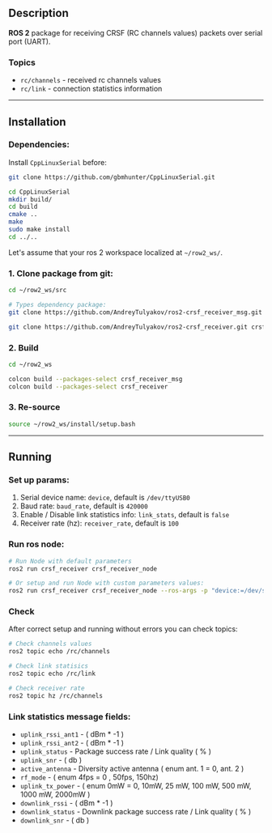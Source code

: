 ## Description



**ROS 2** package for receiving CRSF (RC channels values) packets over serial port (UART).


### Topics
    
- `rc/channels` - received rc channels values
- `rc/link` - connection statistics information


---

## Installation



### Dependencies:

Install `CppLinuxSerial` before:

```bash
git clone https://github.com/gbmhunter/CppLinuxSerial.git

cd CppLinuxSerial
mkdir build/
cd build
cmake ..
make
sudo make install
cd ../..
```


Let's assume that your ros 2 workspace localized at `~/row2_ws/`.


### 1. Clone package from git:

```bash
cd ~/row2_ws/src

# Types dependency package:
git clone https://github.com/AndreyTulyakov/ros2-crsf_receiver_msg.git crsf_receiver_msg

git clone https://github.com/AndreyTulyakov/ros2-crsf_receiver.git crsf_receiver
```

### 2. Build

```bash
cd ~/row2_ws

colcon build --packages-select crsf_receiver_msg
colcon build --packages-select crsf_receiver
```

### 3. Re-source

```bash
source ~/row2_ws/install/setup.bash
```

---



## Running


### Set up params:

1. Serial device name: `device`, default is `/dev/ttyUSB0`
2. Baud rate: `baud_rate`, default is `420000`
3. Enable / Disable link statistics info: `link_stats`, default is `false`
4. Receiver rate (hz): `receiver_rate`, default is `100`


### Run ros node:

```bash
# Run Node with default parameters
ros2 run crsf_receiver crsf_receiver_node

# Or setup and run Node with custom parameters values:
ros2 run crsf_receiver crsf_receiver_node --ros-args -p "device:=/dev/serial0" -p baud_rate:=420000  -p link_stats:=true
```

### Check

After correct setup and running without errors you can check topics:

```bash
# Check channels values
ros2 topic echo /rc/channels

# Check link statisics
ros2 topic echo /rc/link

# Check receiver rate
ros2 topic hz /rc/channels
```



###  Link statistics message fields:

- `uplink_rssi_ant1` - ( dBm * -1 )
- `uplink_rssi_ant2` - ( dBm * -1 )
- `uplink_status` - Package success rate / Link quality ( % )
- `uplink_snr` - ( db )
- `active_antenna` - Diversity active antenna ( enum ant. 1 = 0, ant. 2 )
- `rf_mode` - ( enum 4fps = 0 , 50fps, 150hz)
- `uplink_tx_power` - ( enum 0mW = 0, 10mW, 25 mW, 100 mW, 500 mW, 1000 mW, 2000mW )
- `downlink_rssi` - ( dBm * -1 )
- `downlink_status` - Downlink package success rate / Link quality ( % )
- `downlink_snr` - ( db )
